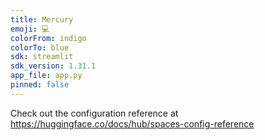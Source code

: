 ```yaml
---
title: Mercury
emoji: 💻
colorFrom: indigo
colorTo: blue
sdk: streamlit
sdk_version: 1.31.1
app_file: app.py
pinned: false
---
```


Check out the configuration reference at https://huggingface.co/docs/hub/spaces-config-reference

